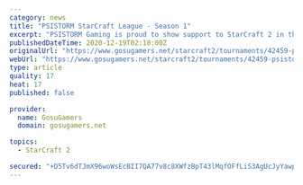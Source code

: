 ```yaml
---
category: news
title: "PSISTORM StarCraft League - Season 1"
excerpt: "PSISTORM Gaming is proud to show support to StarCraft 2 in the Philippines. Hence our inaugural season of PSISTORM StarCraft League (PSL) will be for Filipino players. We are creating a tournament league modeled after the prestigious GSL. We all have been ..."
publishedDateTime: 2020-12-19T02:10:00Z
originalUrl: "https://www.gosugamers.net/starcraft2/tournaments/42459-psistorm-starcraft-league-season-1"
webUrl: "https://www.gosugamers.net/starcraft2/tournaments/42459-psistorm-starcraft-league-season-1"
type: article
quality: 17
heat: 17
published: false

provider:
  name: GosuGamers
  domain: gosugamers.net

topics:
  - StarCraft 2

secured: "+D5Tv6dTJmX96woWsEcBII7QA77v8c8XWfzBpT43lMqfOFfLiS3AgUcJyYawph4Kx/GuizOtbyud+9IsQR7x1e1YwH6lG0144a+q6eAVAQQVoA6iFJ/xAgJ5thuYc6lJEfaST0bOYyFEawUZkILIuNtIIOFGfMhL5fxDjZNR5nU9OchrJhN6qVCSl4PXT99YJQOiQdx1POamLRkXqRrJIH/EMP+6JL+k++EYMMQ0qAxXKA4jIIkPyUdNBMu90GvczYdhqJ0RuweUdqScQ01HKn0ZQsK1OXYOQ9FyIgg89lrARJaMmeMGNQiiZodb7wS3joo5fIYbwAzXLI9cVAbKMhllns8Z74ZOQ8YSwI4V2IY=;+sFt+gSM6hNhOXJlDdhCTQ=="
---
```


